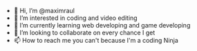 - 👋 Hi, I’m @maximraul
- 👀 I’m interested in coding and video editing
- 🌱 I’m currently learning web developing and game developing
- 💞️ I’m looking to collaborate on every chance I get
- 📫 How to reach me you can't because I'm a coding Ninja

<!---
maximraul/maximraul is a ✨ special ✨ repository because its `README.md` (this file) appears on your GitHub profile.
You can click the Preview link to take a look at your changes.
--->
